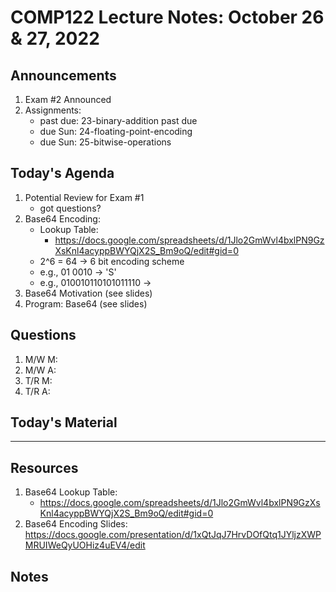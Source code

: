 # COMP122 Lecture Notes: October 26 & 27, 2022

## Announcements
   1. Exam #2 Announced
   1. Assignments: 
      - past due: 23-binary-addition past due   
      - due Sun: 24-floating-point-encoding
      - due Sun: 25-bitwise-operations

## Today's Agenda
   1. Potential Review for Exam #1
      - got questions?
   1. Base64 Encoding: 
      - Lookup Table:
        * https://docs.google.com/spreadsheets/d/1Jlo2GmWvl4bxlPN9GzXsKnl4acyppBWYQjX2S_Bm9oQ/edit#gid=0
      - 2^6 = 64 -> 6 bit encoding scheme
      - e.g., 01 0010 -> 'S'
      - e.g., 010010110101011110 ->
   1. Base64 Motivation  (see slides)
   1. Program: Base64 (see slides)

## Questions
   1. M/W M:
   1. M/W A:
   1. T/R M: 
   1. T/R A:

## Today's Material



---
## Resources
   1. Base64 Lookup Table:
      * https://docs.google.com/spreadsheets/d/1Jlo2GmWvl4bxlPN9GzXsKnl4acyppBWYQjX2S_Bm9oQ/edit#gid=0
   1. Base64 Encoding Slides: https://docs.google.com/presentation/d/1xQtJqJ7HrvDOfQtq1JYljzXWPMRUIWeQyUOHiz4uEV4/edit


## Notes
